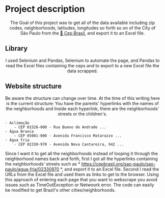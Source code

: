 # Project description
<p align="center">The Goal of this project was to get all of the data available including zip codes, neighborhoods, latitudes, longitudes so forth so on of the City of São Paulo from the <a href="https://cepbrasil.org/">🔗 Cep Brasil</a>, and export it to an Excel file.</p>

## Library
<p align="center">I used Selenium and Pandas, Selenium to automate the page, and Pandas to read the Excel files containing the ceps and to export to a new Excel file the data scrapped.</p>

## Website structure

<p align="center">
  Be aware the structure can change over time.
  At the time of this writing here is the current structure:
  You have the parents' hyperlinks with the names of the neighborhoods and 
  Inside each hyperlink, there are the neighborhoods' streets or the children's.
  
    - Aclimação
        - CEP 01526-000 - Rua Bueno de Andrade ...
    - Água Branca
        - CEP 05001-000 - Avenida Francisco Matarazzo ...
    - Água fria
        - CEP 02330-970 - Avenida Nova Cantareira, 942 ...
      
  
  Since I want it to get all the neighborhoods instead of looping it through the neighborhood names back and forth, first I got all the hyperlinks 
  containing the neighborhoods' streets such as * https://cepbrasil.org/sao-paulo/sao-paulo/agua-fria/02330970 *, and export it to an Excel file.
  Second I read the URLs from the Excel file and used them as links to get to the browser. 
  Using this approach of entering each page that you want to webscrape you avoid issues such as TimeOutException or Netwoork error. 
  The code can easily be modified to get Brazil's other cities/neighborhoods.
</p>

